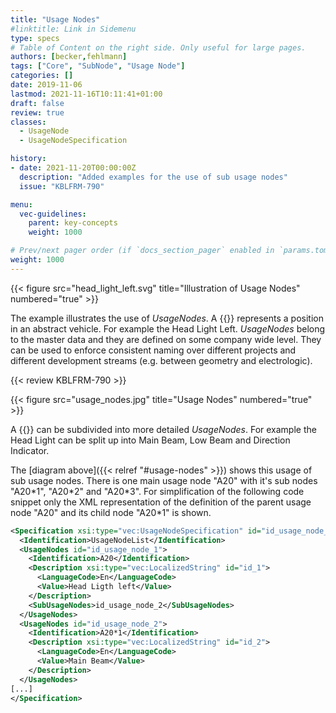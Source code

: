 ```yaml
---
title: "Usage Nodes"
#linktitle: Link in Sidemenu
type: specs
# Table of Content on the right side. Only useful for large pages.
authors: [becker,fehlmann]
tags: ["Core", "SubNode", "Usage Node"]
categories: []
date: 2019-11-06
lastmod: 2021-11-16T10:11:41+01:00
draft: false
review: true
classes:
  - UsageNode
  - UsageNodeSpecification

history:
- date: 2021-11-20T00:00:00Z
  description: "Added examples for the use of sub usage nodes"
  issue: "KBLFRM-790"

menu:
  vec-guidelines:
    parent: key-concepts
    weight: 1000

# Prev/next pager order (if `docs_section_pager` enabled in `params.toml`)
weight: 1000
---
```


{{< figure src="head_light_left.svg" title="Illustration of Usage Nodes" numbered="true" >}}

The example illustrates the use of *UsageNodes*. A {{<vec-class UsageNode>}} represents a position in an abstract vehicle. For example the Head Light Left. *UsageNodes* belong to the master data and they are defined on some company wide level. They can be used to enforce consistent naming over different projects and different development streams (e.g. between geometry and electrologic).

{{< review KBLFRM-790 >}}

{{< figure src="usage_nodes.jpg" title="Usage Nodes" numbered="true" >}}

A {{<vec-class UsageNode>}} can be subdivided into more detailed *UsageNodes*. For example the Head Light can be split up into Main Beam, Low Beam and Direction Indicator.

The [diagram above]({{< relref "#usage-nodes" >}}) shows this usage of sub usage nodes. There is one main usage node "A20" with it's sub nodes "A20\*1",  "A20\*2" and "A20\*3". For simplification of the following code snippet only the XML representation of the definition of the parent usage node "A20" and its child node "A20*1" is shown.

```xml
<Specification xsi:type="vec:UsageNodeSpecification" id="id_usage_node_spec_1">
  <Identification>UsageNodeList</Identification>
  <UsageNodes id="id_usage_node_1">
    <Identification>A20</Identification>
    <Description xsi:type="vec:LocalizedString" id="id_1">
      <LanguageCode>En</LanguageCode>
      <Value>Head Ligth left</Value>
    </Description>
    <SubUsageNodes>id_usage_node_2</SubUsageNodes>
  </UsageNodes>
  <UsageNodes id="id_usage_node_2">
    <Identification>A20*1</Identification>
    <Description xsi:type="vec:LocalizedString" id="id_2">
      <LanguageCode>En</LanguageCode>
      <Value>Main Beam</Value>
    </Description>
  </UsageNodes>
[...]
</Specification>
```
